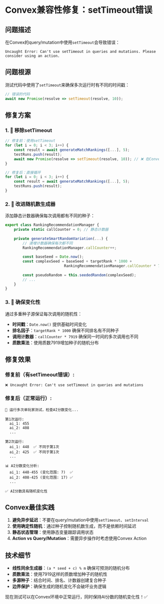 # Convex兼容性修复：setTimeout错误

## 问题描述
在Convex的query/mutation中使用`setTimeout`会导致错误：
```
Uncaught Error: Can't use setTimeout in queries and mutations. Please consider using an action.
```

## 问题根源
测试代码中使用了`setTimeout`来确保多次运行时有不同的时间戳：
```typescript
// 错误的代码
await new Promise(resolve => setTimeout(resolve, 10));
```

## 修复方案

### 1. 🔧 移除setTimeout
```typescript
// 修复前：使用setTimeout
for (let i = 0; i < 3; i++) {
    const result = await generateMatchRankings([...], 5);
    testRuns.push(result);
    await new Promise(resolve => setTimeout(resolve, 10)); // ❌ 在Convex中不可用
}

// 修复后：直接循环
for (let i = 0; i < 3; i++) {
    const result = await generateMatchRankings([...], 5);
    testRuns.push(result);
}
```

### 2. 🎲 改进随机数生成器
添加静态计数器确保每次调用都有不同的种子：
```typescript
export class RankingRecommendationManager {
    private static callCounter = 0; // 静态计数器
    
    private generateSmartRandomVariation(...) {
        // 递增计数器确保每次都不同
        RankingRecommendationManager.callCounter++;
        
        const baseSeed = Date.now();
        const complexSeed = baseSeed + targetRank * 1000 + 
                           RankingRecommendationManager.callCounter * 7919; // 质数增加随机性
        
        const pseudoRandom = this.seededRandom(complexSeed);
        // ...
    }
}
```

### 3. 🔄 确保变化性
通过多重种子源保证每次调用的随机性：
- **时间戳**：`Date.now()` 提供基础时间变化
- **排名因子**：`targetRank * 1000` 确保不同排名有不同种子
- **调用计数器**：`callCounter * 7919` 确保同一时间的多次调用也不同
- **质数乘法**：使用质数7919增加种子的随机分布

## 修复效果

### 修复前（有setTimeout错误）:
```
❌ Uncaught Error: Can't use setTimeout in queries and mutations
```

### 修复后（正常运行）:
```
🔄 运行多次单玩家测试，检查AI分数变化...

第1次运行:
  ai_1: 455
  ai_2: 408
  ...

第2次运行:
  ai_1: 448  ✅ 不同于第1次
  ai_2: 425  ✅ 不同于第1次
  ...

📊 AI分数变化分析:
  ai_1: 448-455 (变化范围: 7)  ✅
  ai_2: 408-425 (变化范围: 17) ✅
  ...

✅ AI分数具有随机变化性
```

## Convex最佳实践
1. **避免异步延迟**：不要在query/mutation中使用`setTimeout`、`setInterval`
2. **使用确定性随机**：通过种子控制随机数生成，而不是依赖时间延迟
3. **静态状态管理**：使用静态变量跟踪调用状态
4. **Action vs Query/Mutation**：需要异步操作时考虑使用Convex Action

## 技术细节
- **线性同余生成器**：`(a * seed + c) % m` 确保可预测的随机分布
- **质数乘法**：使用7919这样的质数增加种子的随机性
- **多源种子**：结合时间、排名、计数器创建复合种子
- **边界保护**：确保生成的随机变化不会破坏业务逻辑

现在测试可以在Convex环境中正常运行，同时保持AI分数的随机变化性！✅
